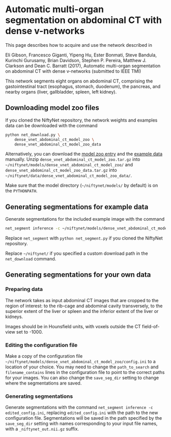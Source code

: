# Automatic multi-organ segmentation on abdominal CT with dense v-networks

This page describes how to acquire and use the network described in 

Eli Gibson, Francesco Giganti, Yipeng Hu, Ester Bonmati, Steve
Bandula, Kurinchi Gurusamy, Brian Davidson, Stephen P. Pereira,
Matthew J. Clarkson and Dean C. Barratt (2017), Automatic multi-organ
segmentation on abdominal CT with dense v-networks (submitted to IEEE TMI)

This network segments eight organs on abdominal CT, comprising the
gastointestinal tract (esophagus, stomach, duodenum), the pancreas, and
nearby organs (liver, gallbladder, spleen, left kidney).

## Downloading model zoo files

If you cloned the NiftyNet repository, the network weights and examples data can be downloaded with the command
```bash
python net_download.py \
    dense_vnet_abdominal_ct_model_zoo \
    dense_vnet_abdominal_ct_model_zoo_data
```


Alternatively, you can download the 
[model zoo entry](https://www.dropbox.com/s/yddopkblhe7gfsj/dense_vnet_abdominal_ct_model_zoo.tar.gz?dl=1) 
and the [example data](https://www.dropbox.com/s/5fk0m9v12if5da9/dense_vnet_abdominal_ct_model_zoo_data.tar.gz?dl=1) manually. 
Unzip `dense_vnet_abdominal_ct_model_zoo.tar.gz` into 
`~/niftynet/models/dense_vnet_abdominal_ct_model_zoo/` and 
`dense_vnet_abdominal_ct_model_zoo_data.tar.gz` into 
`~/niftynet/data/dense_vnet_abdominal_ct_model_zoo_data/`.

Make sure that the model directory (`~/niftynet/models/` by default) is on the `PYTHONPATH`.

## Generating segmentations for example data

Generate segmentations for the included example image with the command 
```bash
net_segment inference -c ~/niftynet/models/dense_vnet_abdominal_ct_model_zoo/config.ini
```
Replace `net_segment` with `python net_segment.py` if you cloned the NiftyNet repository. 

Replace `~/niftynet/` if you specified a custom download path in the `net_download` command.

## Generating segmentations for your own data

### Preparing data
The network takes as input abdominal CT images that are cropped to the region of interest: to the rib-cage and abdominal cavity transversely, to the superior extent of the liver or spleen and the inferior extent of the liver or kidneys.

Images should be in Hounsfield units, with voxels outside the CT
field-of-view set to -1000.

### Editing the configuration file

Make a copy of the configuration file `~/niftynet/models/dense_vnet_abdominal_ct_model_zoo/config.ini` to a location of your choice.
You may need to change the `path_to_search` and `filename_contains` lines in the configuration file to point to the correct paths for your images. You can also change the `save_seg_dir` setting to change where the segmentations are saved.

### Generating segmentations

Generate segmentations with the command `net_segment inference -c edited_config.ini`, replacing `edited_config.ini` with the path to the new configuration file. Segmentations will be saved in the path specified by the `save_seg_dir` setting with names corresponding to your input file names, with a `_niftynet_out.nii.gz` suffix.


